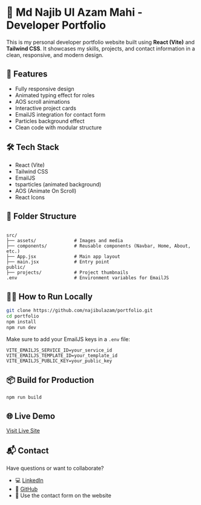 # 💼 Md Najib Ul Azam Mahi - Developer Portfolio

This is my personal developer portfolio website built using **React (Vite)** and **Tailwind CSS**. It showcases my skills, projects, and contact information in a clean, responsive, and modern design.

## 🚀 Features

- Fully responsive design
- Animated typing effect for roles
- AOS scroll animations
- Interactive project cards
- EmailJS integration for contact form
- Particles background effect
- Clean code with modular structure

## 🛠 Tech Stack

- React (Vite)
- Tailwind CSS
- EmailJS
- tsparticles (animated background)
- AOS (Animate On Scroll)
- React Icons

## 📁 Folder Structure

```

src/
├── assets/              # Images and media
├── components/          # Reusable components (Navbar, Home, About, etc.)
├── App.jsx              # Main app layout
├── main.jsx             # Entry point
public/
├── projects/            # Project thumbnails
.env                     # Environment variables for EmailJS

````

## 🧑‍💻 How to Run Locally

```bash
git clone https://github.com/najibulazam/portfolio.git
cd portfolio
npm install
npm run dev
````

Make sure to add your EmailJS keys in a `.env` file:

```env
VITE_EMAILJS_SERVICE_ID=your_service_id
VITE_EMAILJS_TEMPLATE_ID=your_template_id
VITE_EMAILJS_PUBLIC_KEY=your_public_key
```

## 📦 Build for Production

```bash
npm run build
```

## 🌐 Live Demo

[Visit Live Site](https://md-najib-ul-azam.netlify.app/)

## 📬 Contact

Have questions or want to collaborate?

* 💻 [LinkedIn](https://linkedin.com/in/najibulazam)
* 🐙 [GitHub](https://github.com/najibulazam)
* 📧 Use the contact form on the website
